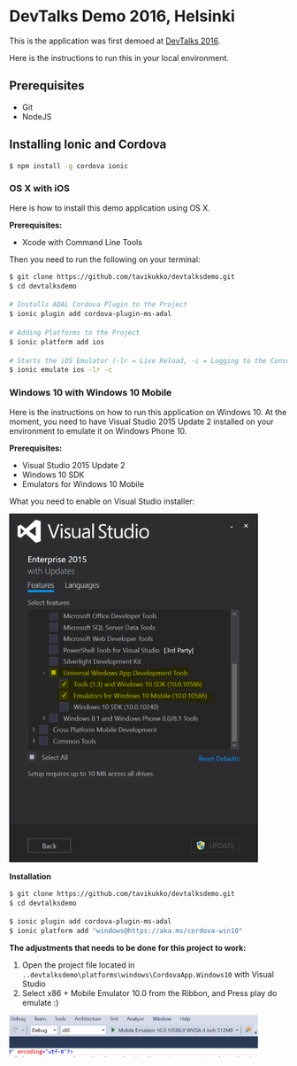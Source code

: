 # DevTalks Demo 2016, Helsinki

This is the application was first demoed at [DevTalks 2016](http://www.devtalks.fi/). 

Here is the instructions to run this in your local environment.

## Prerequisites

* Git
* NodeJS

## Installing Ionic and Cordova

```bash
$ npm install -g cordova ionic
```

### OS X with iOS

Here is how to install this demo application using OS X.

**Prerequisites:**

* Xcode with Command Line Tools

Then you need to run the following on your terminal:

```bash
$ git clone https://github.com/tavikukko/devtalksdemo.git
$ cd devtalksdemo

# Installs ADAL Cordova Plugin to the Project
$ ionic plugin add cordova-plugin-ms-adal

# Adding Platforms to the Project
$ ionic platform add ios

# Starts the iOS Emulator (-lr = Live Reload, -c = Logging to the Console)
$ ionic emulate ios -lr -c
```

### Windows 10 with Windows 10 Mobile

Here is the instructions on how to run this application on Windows 10. At the moment, you need to have Visual Studio 2015 Update 2 installed on your environment to emulate it on Windows Phone 10.

**Prerequisites:**

* Visual Studio 2015 Update 2
* Windows 10 SDK
* Emulators for Windows 10 Mobile

What you need to enable on Visual Studio installer:

<img src="https://raw.githubusercontent.com/tavikukko/devtalksdemo/master/vs%20addins.PNG" width="450">

**Installation**

```bash
$ git clone https://github.com/tavikukko/devtalksdemo.git
$ cd devtalksdemo

$ ionic plugin add cordova-plugin-ms-adal
$ ionic platform add "windows@https://aka.ms/cordova-win10"
```

**The adjustments that needs to be done for this project to work:**

1. Open the project file located in `..devtalksdemo\platforms\windows\CordovaApp.Windows10` with Visual Studio
2. Select x86 + Mobile Emulator 10.0 from the Ribbon, and Press play do emulate :)

<img src="https://raw.githubusercontent.com/tavikukko/devtalksdemo/master/visualstudioemulating.PNG" width="450">
